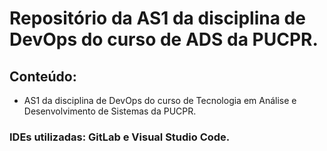 # Repositório da AS1 da disciplina de DevOps do curso de ADS da PUCPR.

## Conteúdo:

- AS1 da disciplina de DevOps do curso de Tecnologia em Análise e Desenvolvimento de Sistemas da PUCPR.

### IDEs utilizadas: GitLab e Visual Studio Code.
